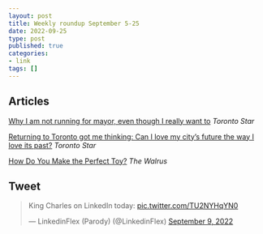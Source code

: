 ```yaml
---
layout: post
title: Weekly roundup September 5-25
date: 2022-09-25
type: post
published: true
categories:
- link
tags: []
---
```


## Articles

[Why I am not running for mayor, even though I really want to](https://www.thestar.com/opinion/contributors/2022/09/24/why-i-am-not-running-for-mayor-even-though-i-really-want-to.html "Why I am not running for mayor, even though I really want to. By Shawn Micallef") *Toronto Star*

[Returning to Toronto got me thinking: Can I love my city’s future the way I love its past?](https://www.thestar.com/opinion/star-columnists/2022/09/17/returning-to-toronto-got-me-thinking-can-i-love-my-citys-future-the-way-i-love-its-past.html "Returning to Toronto got me thinking: Can I love my city’s future the way I love its past? By Edward Keenan") *Toronto Star*

[How Do You Make the Perfect Toy?](https://thewalrus.ca/how-do-you-make-the-perfect-toy/ "How Do You Make the Perfect Toy? By Matthew Braga") *The Walrus*

## Tweet

<blockquote class="twitter-tweet" data-dnt="true"><p lang="en" dir="ltr">King Charles on LinkedIn today: <a href="https://t.co/TU2NYHqYN0">pic.twitter.com/TU2NYHqYN0</a></p>&mdash; LinkedinFlex (Parody) (@LinkedinFlex) <a href="https://twitter.com/LinkedinFlex/status/1568088357128871937?ref_src=twsrc%5Etfw">September 9, 2022</a></blockquote> <script async src="https://platform.twitter.com/widgets.js" charset="utf-8"></script>
